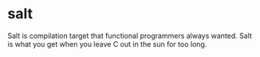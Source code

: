 # salt

Salt is compilation target that functional programmers always wanted. Salt is what you get when you leave C out in the sun for too long.


